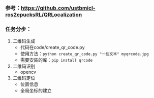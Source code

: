 ### 参考：https://github.com/ustbmicl-ros2epucksRL/QRLocalization
### 任务分步：
1. 二维码生成
    - 代码在code/create_qr_code.py
    - 使用方法：`python create_qr_code.py "一些文本" myqrcode.jpg`
    - 需要安装的库：`pip install qrcode`
2. 二维码识别
    - opencv
3. 二维码定位
    - 位置信息
    - 全局坐标的建立